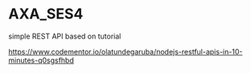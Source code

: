 # AXA_SES4
simple REST API based on tutorial

https://www.codementor.io/olatundegaruba/nodejs-restful-apis-in-10-minutes-q0sgsfhbd

